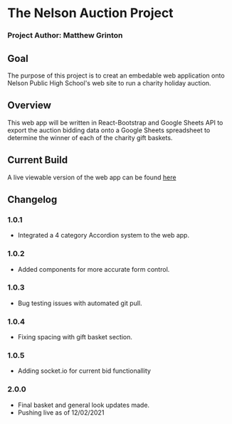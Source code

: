 # The Nelson Auction Project
### Project Author: Matthew Grinton
## Goal
  The purpose of this project is to creat an embedable web application onto Nelson Public High School's web site to run a charity holiday auction.
  
## Overview
  This web app will be written in React-Bootstrap and Google Sheets API to export the auction bidding data onto a Google Sheets spreadsheet to determine the winner of each of the charity gift baskets.
  
## Current Build
  A live viewable version of the web app can be found [here](https://www.nelson-holiday-sale.com)

## Changelog

  ### 1.0.1
  - Integrated a 4 category Accordion system to the web app.
  ### 1.0.2
  - Added components for more accurate form control.
  ### 1.0.3
  - Bug testing issues with automated git pull.
  ### 1.0.4
  - Fixing spacing with gift basket section.
  ### 1.0.5
  - Adding socket.io for current bid functionallity
  ### 2.0.0
  - Final basket and general look updates made.
  - Pushing live as of 12/02/2021

